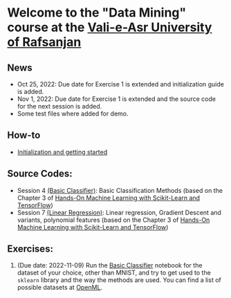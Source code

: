# Welcome to the "Data Mining" course at the [Vali-e-Asr University of Rafsanjan](https://vru.ac.ir)

## News
* Oct 25, 2022: Due date for Exercise 1 is extended and initialization guide is added.
* Nov 1, 2022: Due date for Exercise 1 is extended and the source code for the next session is added.
* Some test files where added for demo.

## How-to
* [Initialization and getting started](https://github.com/alishakiba/data-mining-fall-2022/blob/master/HOWTO.md)

## Source Codes:
* Session 4 [(Basic Classifier)](https://github.com/alishakiba/data-mining-fall-2022/blob/master/Basic%20Classifier.ipynb): Basic Classification Methods (based on the Chapter 3 of [Hands-On Machine Learning with Scikit-Learn and TensorFlow](https://www.oreilly.com/library/view/hands-on-machine-learning/9781491962282/))
* Session 7 [(Linear Regression)](https://github.com/alishakiba/data-mining-fall-2022/blob/master/Training%20Models.ipynb): Linear regression, Gradient Descent and variants, polynomial features (based on the Chapter 3 of [Hands-On Machine Learning with Scikit-Learn and TensorFlow](https://www.oreilly.com/library/view/hands-on-machine-learning/9781491962282/))

## Exercises:
1. (Due date: 2022-11-09) Run the [Basic Classifier](https://github.com/alishakiba/data-mining-fall-2022/blob/master/Basic%20Classifier.ipynb) notebook for the dataset of your choice, other than MNIST, and try to get used to the `sklearn` library and the way the methods are used. You can find a list of possible datasets at [OpenML](https://www.openml.org/search?type=data).
